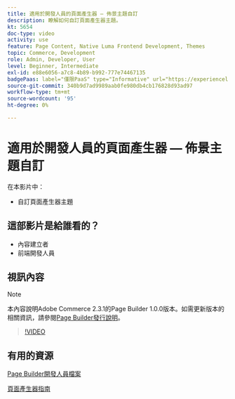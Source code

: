 ```yaml
---
title: 適用於開發人員的頁面產生器 — 佈景主題自訂
description: 瞭解如何自訂頁面產生器主題。
kt: 5654
doc-type: video
activity: use
feature: Page Content, Native Luma Frontend Development, Themes
topic: Commerce, Development
role: Admin, Developer, User
level: Beginner, Intermediate
exl-id: e88e6056-a7c8-4b89-b992-777e74467135
badgePaas: label="僅限PaaS" type="Informative" url="https://experienceleague.adobe.com/zh-hant/docs/commerce/user-guides/product-solutions" tooltip="僅適用於雲端專案(Adobe管理的PaaS基礎結構)和內部部署專案的Adobe Commerce 。"
source-git-commit: 340b9d7ad9989aab0fe980db4cb176828d93ad97
workflow-type: tm+mt
source-wordcount: '95'
ht-degree: 0%

---
```


# 適用於開發人員的頁面產生器 — 佈景主題自訂

在本影片中：

- 自訂頁面產生器主題

## 這部影片是給誰看的？

- 內容建立者
- 前端開發人員

## 視訊內容

>[!NOTE]
>
>本內容說明Adobe Commerce 2.3.1的Page Builder 1.0.0版本。如需更新版本的相關資訊，請參閱[Page Builder發行說明](https://experienceleague.adobe.com/docs/commerce-admin/page-builder/release-notes.html?lang=zh-Hant)。

>[!VIDEO](https://video.tv.adobe.com/v/35713?quality=12&learn=on)

## 有用的資源

[Page Builder開發人員檔案](https://developer.adobe.com/commerce/frontend-core/page-builder/)

[頁面產生器指南](https://experienceleague.adobe.com/docs/commerce-admin/page-builder/introduction.html?lang=zh-Hant)